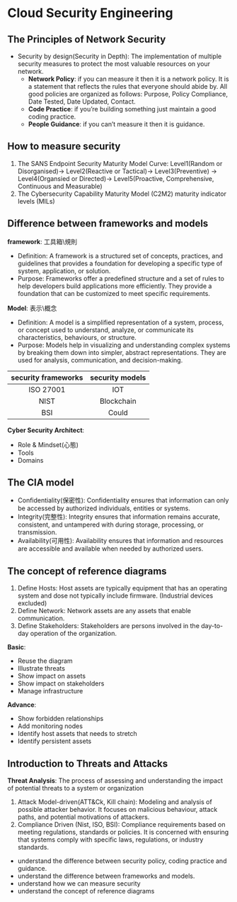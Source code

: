 # Cloud Security Engineering
## The Principles of Network Security
- Security by design(Security in Depth): The implementation of multiple security measures to protect the most valuable resources on your network.
  - **Network Policy**: if you can measure it then it is a network policy. It is a statement that reflects the rules that everyone should abide by. All good policies are organized as follows: Purpose, Policy Compliance, Date Tested, Date Updated, Contact.
  - **Code Practice**: if you’re building something just maintain a good coding practice.
  - **People Guidance**: if you can’t measure it then it is guidance.
    
## How to measure security 
1. The SANS Endpoint Security Maturity Model Curve: Level1(Random or Disorganised)-> Level2(Reactive or Tactical)-> Level3(Preventive)
-> Level4(Organsied or Directed)-> Level5(Proactive, Comprehensive, Continuous and Measurable)   
2. The Cybersecurity Capability Maturity Model (C2M2) maturity indicator levels (MILs)

## Difference between frameworks and models

**framework**: 工具箱\規則
- Definition: A framework is a structured set of concepts, practices, and guidelines that provides a foundation for developing a specific type of system, application, or solution.
- Purpose: Frameworks offer a predefined structure and a set of rules to help developers build applications more efficiently. They provide a foundation that can be customized to meet specific requirements.

**Model**: 表示\概念
- Definition: A model is a simplified representation of a system, process, or concept used to understand, analyze, or communicate its characteristics, behaviours, or structure.
- Purpose: Models help in visualizing and understanding complex systems by breaking them down into simpler, abstract representations. They are used for analysis, communication, and decision-making.

| security frameworks| security models |
|:----:|:----:|
| ISO 27001 | IOT |
| NIST | Blockchain |
| BSI | Could |

**Cyber Security Architect**:
- Role & Mindset(心態)
- Tools
- Domains

## The CIA model
- Confidentiality(保密性): Confidentiality ensures that information can only be accessed by authorized individuals, entities or systems.
- Integrity(完整性): Integrity ensures that information remains accurate, consistent, and untampered with during storage, processing, or transmission.
- Availability(可用性): Availability ensures that information and resources are accessible and available when needed by authorized users.

## The concept of reference diagrams
1. Define Hosts: Host assets are typically equipment that has an operating system and dose not typically include firmware. (Industrial devices excluded)
2. Define Network: Network assets are any assets that enable communication. 
3. Define Stakeholders: Stakeholders are persons involved in the day-to-day operation of the organization.

**Basic**:
- Reuse the diagram
- Illustrate threats
- Show impact on assets
- Show impact on stakeholders
- Manage infrastructure

**Advance**:
- Show forbidden relationships
- Add monitoring nodes
- Identify host assets that needs to stretch
- Identify persistent assets  

## Introduction to Threats and Attacks
**Threat Analysis**: The process of assessing and understanding the impact of potential threats to a system or organization
1. Attack Model-driven(ATT&Ck, Kill chain): Modeling and analysis of possible attacker behavior. It focuses on malicious behaviour, attack paths, and potential motivations of attackers.
2. Compliance Driven (Nist, ISO, BSI): Compliance requirements based on meeting regulations, standards or policies. It is concerned with ensuring that systems comply with specific laws, regulations, or industry standards.



- understand the difference between security policy, coding practice and guidance.
- understand the difference between frameworks and models.
- understand how we can measure security 
- understand the concept of reference diagrams 
